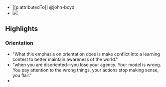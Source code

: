 
- [[p.attributedTo]] @john-boyd
- ![](/assets/images/2023-06-26-08-17-24.png)

## Highlights

### Orientation

- "What this emphasis on orientation does is make conflict into a learning contest to better maintain awareness of the world."
- "when you are disoriented—you lose your agency. Your model is wrong. You pay attention to the wrong things, your actions stop making sense, you flail."
- 